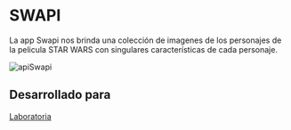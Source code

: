 # SWAPI
 La app Swapi nos brinda una colección de imagenes de los personajes de la pelicula STAR WARS con singulares características de cada personaje.

<!-- ## Como recurso usamos el api de SWAPI

##### Herramientas tecnológicas: html-5, bootstrap-4, css-3, js y fetch(api de html-5). -->

<!-- * Página en versión desktop con las imágenes -->
<!-- ![Responsive-Desktop](public/assets/docs/swapi1.png) -->

<!-- * Ventana emergente con información anecdótica de los personajes
 -->
![apiSwapi](https://user-images.githubusercontent.com/29168733/38461859-dbdb0d8a-3aa0-11e8-831c-7651eece00a5.png)

## Desarrollado para 
[Laboratoria](http://laboratoria.la)




